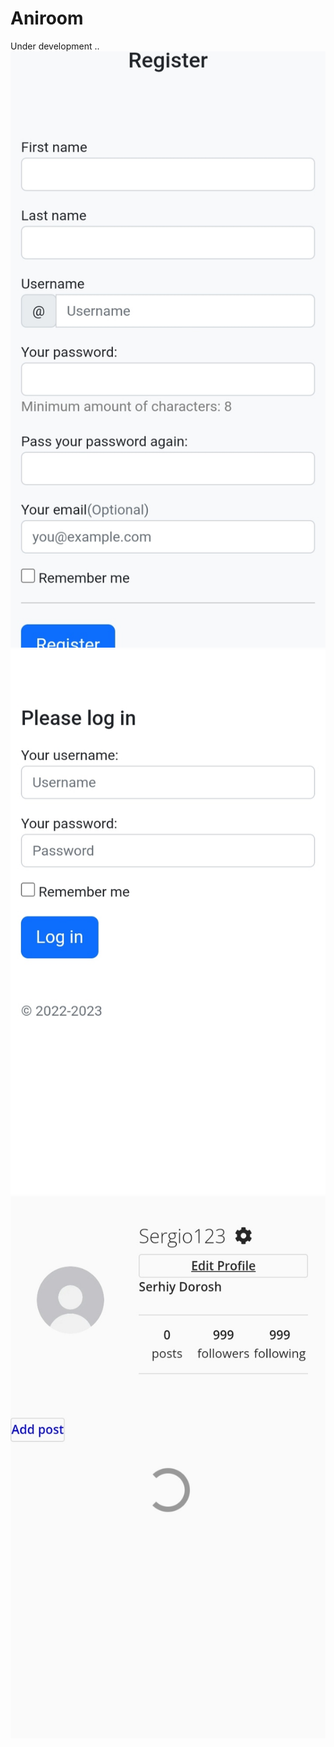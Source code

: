 # Aniroom
Under development ..
![My Image](Images_of_site/1673987004934.jpg)
![My Image2](Images_of_site/1673987004928.jpg)
![My Image3](Images_of_site/1673987004921.jpg)
